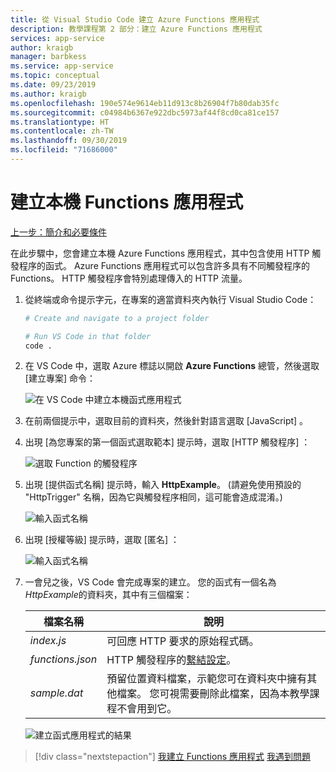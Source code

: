 ```yaml
---
title: 從 Visual Studio Code 建立 Azure Functions 應用程式
description: 教學課程第 2 部分：建立 Azure Functions 應用程式
services: app-service
author: kraigb
manager: barbkess
ms.service: app-service
ms.topic: conceptual
ms.date: 09/23/2019
ms.author: kraigb
ms.openlocfilehash: 190e574e9614eb11d913c8b26904f7b80dab35fc
ms.sourcegitcommit: c04984b6367e922dbc5973af44f8cd0ca81ce157
ms.translationtype: HT
ms.contentlocale: zh-TW
ms.lasthandoff: 09/30/2019
ms.locfileid: "71686000"
---
```

# <a name="create-the-local-functions-app"></a>建立本機 Functions 應用程式

[上一步：簡介和必要條件](tutorial-vscode-serverless-node-01.md)

在此步驟中，您會建立本機 Azure Functions 應用程式，其中包含使用 HTTP 觸發程序的函式。 Azure Functions 應用程式可以包含許多具有不同觸發程序的 Functions。 HTTP 觸發程序會特別處理傳入的 HTTP 流量。

1. 從終端或命令提示字元，在專案的適當資料夾內執行 Visual Studio Code：

    ```bash
    # Create and navigate to a project folder

    # Run VS Code in that folder
    code .
    ```

1. 在 VS Code 中，選取 Azure 標誌以開啟 **Azure Functions** 總管，然後選取 [建立專案]  命令：

    ![在 VS Code 中建立本機函式應用程式](media/functions-extension/create-function-app-project.png)

1. 在前兩個提示中，選取目前的資料夾，然後針對語言選取 [JavaScript]  。

1. 出現 [為您專案的第一個函式選取範本]  提示時，選取 [HTTP 觸發程序]  ：

    ![選取 Function 的觸發程序](media/functions-extension/create-function-choose-template.png)

1. 出現 [提供函式名稱]  提示時，輸入 **HttpExample**。 (請避免使用預設的 "HttpTrigger" 名稱，因為它與觸發程序相同，這可能會造成混淆。)

    ![輸入函式名稱](media/functions-extension/create-function-name.png)

1. 出現 [授權等級]  提示時，選取 [匿名]  ：

    ![輸入函式名稱](media/functions-extension/create-function-anonymous-auth.png)

1. 一會兒之後，VS Code 會完成專案的建立。 您的函式有一個名為 *HttpExample*的資料夾，其中有三個檔案：

    | 檔案名稱 | 說明 |
    | --- | --- |
    | *index.js* |  可回應 HTTP 要求的原始程式碼。 |
    | *functions.json* | HTTP 觸發程序的[繫結設定](/azure/azure-functions/functions-triggers-bindings)。 |
    | *sample.dat* | 預留位置資料檔案，示範您可在資料夾中擁有其他檔案。 您可視需要刪除此檔案，因為本教學課程不會用到它。 |

    ![建立函式應用程式的結果](media/functions-extension/create-function-app-results.png)

> [!div class="nextstepaction"]
> [我建立 Functions 應用程式](tutorial-vscode-serverless-node-03.md) [我遇到問題](https://www.research.net/r/PWZWZ52?tutorial=node-deployment-azurefunctions&step=create-app)
